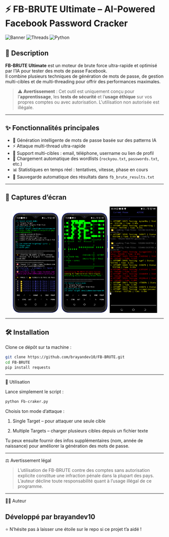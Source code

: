 # ⚡ FB-BRUTE Ultimate – AI-Powered Facebook Password Cracker

![Banner](https://img.shields.io/badge/Version-4.0-blue?style=for-the-badge) 
![Threads](https://img.shields.io/badge/Multi--Threading-Enabled-green?style=for-the-badge)
![Python](https://img.shields.io/badge/Python-3.x-yellow?style=for-the-badge)

## 🧠 Description

**FB-BRUTE Ultimate** est un moteur de brute force ultra-rapide et optimisé par l’IA pour tester des mots de passe Facebook.  
Il combine plusieurs techniques de génération de mots de passe, de gestion multi-cibles et de multi-threading pour offrir des performances maximales.

> ⚠️ **Avertissement** : Cet outil est uniquement conçu pour l’**apprentissage**, les **tests de sécurité** et l’**usage éthique** sur vos propres comptes ou avec autorisation. L'utilisation non autorisée est illégale.

---

## ✨ Fonctionnalités principales

- 🧠 Génération intelligente de mots de passe basée sur des patterns IA  
- ⚡ Attaque multi-thread ultra-rapide  
- 🎯 Support multi-cibles : email, téléphone, username ou lien de profil  
- 📂 Chargement automatique des wordlists (`rockyou.txt`, `passwords.txt`, etc.)  
- 📊 Statistiques en temps réel : tentatives, vitesse, phase en cours  
- 💾 Sauvegarde automatique des résultats dans `fb_brute_results.txt`  

---

## 📸 Captures d’écran

<p align="center">
  <img src="Screenshots/Screenshot_20251005-152932.png" alt="Capture 1" width="30%">
  <img src="Screenshots/Screenshot_20251005-152920.png" alt="Capture 2" width="30%">
  <img src="Screenshots/Screenshot_20251005-032930.png" alt="Capture 3" width="30%">
</p>

---

## 🛠️ Installation

Clone ce dépôt sur ta machine :

```bash
git clone https://github.com/brayandev10/FB-BRUTE.git
cd FB-BRUTE
pip install requests
```

---

🚀 Utilisation

Lance simplement le script :
```bash
python Fb-craker.py
```
Choisis ton mode d’attaque :

1. Single Target – pour attaquer une seule cible


2. Multiple Targets – charger plusieurs cibles depuis un fichier texte



Tu peux ensuite fournir des infos supplémentaires (nom, année de naissance) pour améliorer la génération des mots de passe.


---

⚖️ Avertissement légal

> L’utilisation de FB-BRUTE contre des comptes sans autorisation explicite constitue une infraction pénale dans la plupart des pays.
L’auteur décline toute responsabilité quant à l’usage illégal de ce programme.




---

🧑‍💻 Auteur

Développé par brayandev10
---

⭐ N’hésite pas à laisser une étoile sur le repo si ce projet t’a aidé !
